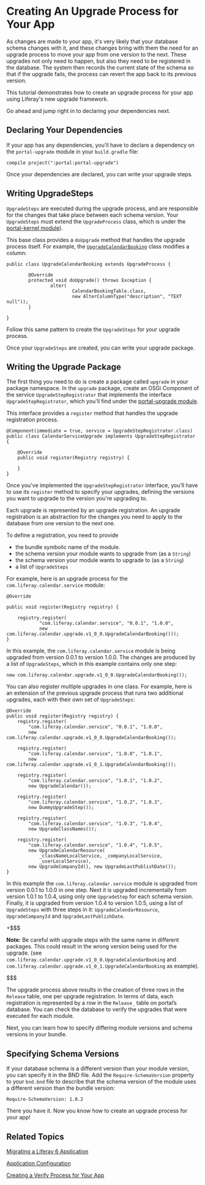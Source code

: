 # Creating An Upgrade Process for Your App [](id=creating-an-upgrade-process-for-your-app)

As changes are made to your app, it's very likely that your database schema
changes with it, and these changes bring with them the need for an upgrade
process to move your app from one version to the next. These upgrades not only
need to happen, but also they need to be registered in the database. The system
then records the current state of the schema so that if the upgrade fails, the
process can revert the app back to its previous version.

This tutorial demonstrates how to create an upgrade process for your app using
Liferay's new upgrade framework. 

Go ahead and jump right in to declaring your dependencies next.

## Declaring Your Dependencies [](id=declaring-your-dependencies)

If your app has any dependencies, you'll have to declare a dependency on the
`portal-upgrade` module in your `build.gradle` file:

    compile project(":portal:portal-upgrade")

Once your dependencies are declared, you can write your upgrade steps.

## Writing UpgradeSteps [](id=writing-upgradesteps)

`UpgradeSteps` are executed during the upgrade process, and are responsible for
the changes that take place between each schema version. Your `UpgradeSteps` 
must extend the `UpgradeProcess` class, which is under the 
[portal-kernel module](https://github.com/liferay/liferay-portal/tree/master/portal-kernel)).

This base class provides a `doUpgrade` method that handles the upgrade process
itself. For example, the [`UpgradeCalendarBooking`](https://github.com/liferay/liferay-portal/blob/2960360870ae69360861a720136e082a06c5548f/modules/apps/forms-and-workflow/calendar/calendar-service/src/main/java/com/liferay/calendar/upgrade/v1_0_0/UpgradeCalendarBooking.java) 
class modifies a column: 

    public class UpgradeCalendarBooking extends UpgradeProcess {

            @Override
            protected void doUpgrade() throws Exception {
                    alter(
                            CalendarBookingTable.class,
                            new AlterColumnType("description", "TEXT null"));
            }

    }
    
Follow this same pattern to create the `UpgradeSteps` for your upgrade process.

Once your `UpgradeSteps` are created, you can write your upgrade package.

## Writing the Upgrade Package [](id=writing-the-upgrade-package)

The first thing you need to do is create a package called `upgrade` in your 
package namespace. In the `upgrade` package, create an OSGi Component of 
the service `UpgradeStepRegistrator` that implements the interface 
`UpgradeStepRegistrator`, which you'll find under the [portal-upgrade module](https://github.com/liferay/liferay-portal/tree/master/modules/portal/portal-upgrade).

This interface provides a `register` method that handles the upgrade 
registration process.

    @Component(immediate = true, service = UpgradeStepRegistrator.class)
    public class CalendarServiceUpgrade implements UpgradeStepRegistrator {
    
    	@Override
    	public void register(Registry registry) {
    	
    	}
    }

Once you've implemented the `UpgradeStepRegistrator` interface, you’ll have to use 
its `register` method to specify your upgrades, defining the versions you want
to upgrade to the version you're upgrading to.

Each upgrade is represented by an upgrade registration. An upgrade registration 
is an abstraction for the changes you need to apply to the database from one 
version to the next one.

To define a registration, you need to provide

- the bundle symbolic name of the module.
- the schema version your module wants to upgrade from (as a `String`)
- the schema version your module wants to upgrade to (as a `String`)
- a list of `UpgradeSteps`

For example, here is an upgrade process for the `com.liferay.calendar.service`
module:

    @Override

    public void register(Registry registry) {
    
    	registry.register(
        		"com.liferay.calendar.service", "0.0.1", "1.0.0",
        		new com.liferay.calendar.upgrade.v1_0_0.UpgradeCalendarBooking()));    
    }

In this example, the `com.liferay.calendar.service` module is being upgraded 
from version 0.0.1 to version 1.0.0. The changes are produced by a list of 
`UpgradeSteps`, which in this example contains only one step:

    new com.liferay.calendar.upgrade.v1_0_0.UpgradeCalendarBooking());

You can also register multiple upgrades in one class. For example, here is an
extension of the previous upgrade process that runs two additional upgrades, 
each with their own set of `UpgradeSteps`:

    @Override
    public void register(Registry registry) {
        registry.register(
            "com.liferay.calendar.service", "0.0.1", "1.0.0",
            new com.liferay.calendar.upgrade.v1_0_0.UpgradeCalendarBooking());

        registry.register(
            "com.liferay.calendar.service", "1.0.0", "1.0.1",
            new com.liferay.calendar.upgrade.v1_0_1.UpgradeCalendarBooking());

        registry.register(
            "com.liferay.calendar.service", "1.0.1", "1.0.2",
            new UpgradeCalendar());

        registry.register(
            "com.liferay.calendar.service", "1.0.2", "1.0.3",
            new DummyUpgradeStep());

        registry.register(
            "com.liferay.calendar.service", "1.0.3", "1.0.4",
            new UpgradeClassNames());

        registry.register(
            "com.liferay.calendar.service", "1.0.4", "1.0.5",
            new UpgradeCalendarResource(
                _classNameLocalService, _companyLocalService,
                _userLocalService),
            new UpgradeCompanyId(), new UpgradeLastPublishDate());
    }

In this example the `com.liferay.calendar.service` module is upgraded from 
version 0.0.1 to 1.0.0 in one step. Next it is upgraded incrementally from 
version 1.0.1 to 1.0.4, using only one `UpgradeStep` for each schema version. 
Finally, it is upgraded from version 1.0.4 to version 1.0.5, using a list of 
`UpgradeSteps` with three steps in it: `UpgradeCalendarResource`, 
`UpgradeCompanyId` and `UpgradeLastPublishDate`.

+$$$

**Note:** Be careful with upgrade steps with the same name in different packages. 
This could result in the wrong version being used for the upgrade.
(see `com.liferay.calendar.upgrade.v1_0_0.UpgradeCalendarBooking` 
and `com.liferay.calendar.upgrade.v1_0_1.UpgradeCalendarBooking` as example).

$$$

The upgrade process above results in the creation of three rows in the `Release`
table, one per upgrade registration. In terms of data, each registration is
represented by a row in the `Release_` table on portal’s database. You can check
the database to verify the upgrades that were executed for each module.

Next, you can learn how to specify differing module versions and schema versions
in your bundle.

## Specifying Schema Versions [](id=specifying-schema-versions)

If your database schema is a different version than your module version, you can 
specify it in the BND file. Add the `Require-SchemaVersion` property to your 
`bnd.bnd` file to describe that the schema version of the module uses a 
different version than the bundle version:

    Require-SchemaVersion: 1.0.2

There you have it. Now you know how to create an upgrade process for your app!

## Related Topics [](id=related-topics)

[Migrating a Liferay 6 Application](/develop/tutorials/-/knowledge_base/7-0/migrating-a-liferay-6-application)

[Application Configuration](/develop/tutorials/-/knowledge_base/7-0/application-configuration)

[Creating a Verify Process for Your App](/develop/tutorials/-/knowledge_base/7-0/creating-a-verify-process-for-your-app)

